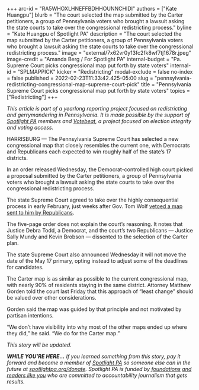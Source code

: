 +++
arc-id = "RA5WHOXLHNEFFBDHHOUNNCHIDI"
authors = ["Kate Huangpu"]
blurb = "The court selected the map submitted by the Carter petitioners, a group of Pennsylvania voters who brought a lawsuit asking the state courts to take over the congressional redistricting process."
byline = "Kate Huangpu of Spotlight PA"
description = "The court selected the map submitted by the Carter petitioners, a group of Pennsylvania voters who brought a lawsuit asking the state courts to take over the congressional redistricting process."
image = "external/7x62vr0y13fc2fk8wf7tj1678r.jpeg"
image-credit = "Amanda Berg / For Spotlight PA"
internal-budget = "Pa. Supreme Court picks congressional map put forth by state voters"
internal-id = "SPLMAPPICK"
kicker = "Redistricting"
modal-exclude = false
no-index = false
published = 2022-02-23T11:33:42.425-05:00
slug = "pennsylvania-redistricting-congressional-map-supreme-court-pick"
title = "Pennsylvania Supreme Court picks congressional map put forth by state voters"
topics = ["Redistricting"]
+++

<i>This article is part of a yearlong reporting project focused on redistricting and gerrymandering in Pennsylvania. It is made possible by the support of </i><a href="https://www.spotlightpa.org/"><i>Spotlight PA</i></a><i> members and </i><a href="https://votebeat.org/"><i>Votebeat</i></a><i>, a project focused on election integrity and voting access.</i>

HARRISBURG — The Pennsylvania Supreme Court has selected a new congressional map that closely resembles the current one, with Democrats and Republicans each expected to win roughly half of the state’s 17 districts.

In an order released Wednesday, the Democrat-controlled high court picked a proposal submitted by the Carter petitioners, a group of Pennsylvania voters who brought a lawsuit asking the state courts to take over the congressional redistricting process.

The state Supreme Court agreed to take over the highly consequential process in early February, just weeks after Gov. Tom Wolf <a href="https://www.spotlightpa.org/news/2022/01/pennsylvania-redistricting-congressional-map-veto/">vetoed a map sent to him by Republicans</a>.

<script src="https://www.spotlightpa.org/embed.js" async></script><div data-spl-embed-version="1" data-spl-src="https://www.spotlightpa.org/embeds/newsletter/"></div>

The five-page order does not explain the court’s reasoning. It notes that Justice Debra Todd, a Democrat, and the court’s two Republicans — Justice Sally Mundy and Kevin Brobson — dissented to the selection of the Carter plan.

The state Supreme Court also announced Wednesday it will not move the date of the May 17 primary, opting instead to adjust some of the deadlines for candidates.

The Carter map is as similar as possible to the current congressional map, with nearly 90% of residents staying in the same district. Attorney Matthew Gorden told the court last Friday that this approach of “least change” should be valued over other considerations.

Gorden said the map was guided by that principle and not motivated by partisan intentions.

“We don’t have visibility into why most of the other maps ended up where they did,” he said. “We do for the Carter map.”

<i>This story will be updated.</i>

<i><b>WHILE YOU’RE HERE...</b></i><i> If you learned something from this story, pay it forward and become a member of </i><a href="https://www.spotlightpa.org/"><i>Spotlight PA</i></a><i> so someone else can in the future at </i><a href="http://spotlightpa.org/donate"><i>spotlightpa.org/donate</i></a><i>. Spotlight PA is funded by</i><a href="https://www.spotlightpa.org/support"><i> foundations</i></a><i> </i><a href="https://www.spotlightpa.org/support"><i>and readers like you</i></a><i> who are committed to accountability journalism that gets results.</i>
